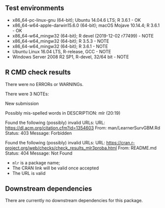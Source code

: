 ## Test environments
* x86_64-pc-linux-gnu (64-bit); Ubuntu 14.04.6 LTS;  R 3.6.1 - OK
* x86_64-w64-apple-darwin15.6.0 (64-bit); macOS Mojave 10.14.4; R 3.6.1 - OK
* x86_64-w64_mingw32 (64-bit); R devel (2019-12-02 r77499) - NOTE
* x86_64-w64_mingw32 (64-bit); R 3.5.3 - NOTE
* x86_64-w64_mingw32 (64-bit); R 3.6.1 - NOTE
* Ubuntu Linux 16.04 LTS, R-release, GCC - NOTE
* Windows Server 2008 R2 SP1, R-devel, 32/64 bit - NOTE

## R CMD check results
There were no ERRORs or WARNINGs.

There were 3 NOTEs:

New submission

Possibly mis-spelled words in DESCRIPTION:
  mlr (20:19)

Found the following (possibly) invalid URLs:
  URL: https://dl.acm.org/citation.cfm?id=1354603
    From: man/LearnerSurvGBM.Rd
    Status: 403
    Message: Forbidden
    
Found the following (possibly) invalid URLs:
   URL: https://cran.r-project.org/web/checks/check_results_mlr3proba.html
   From: README.md
   Status: 404
   Message: Not Found
    
  * `mlr` is a package name;
  * The CRAN link will be valid once accepted
  * The URL is valid
  
## Downstream dependencies
There are currently no downstream dependencies for this package.
